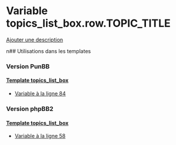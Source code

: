 # Variable topics_list_box.row.TOPIC_TITLE
[Ajouter une description](https://fa-tvars.appspot.com/topics_list_box.row.TOPIC_TITLE)

n## Utilisations dans les templates

### Version PunBB

#### [Template topics_list_box](punbb/topics_list_box.md)
* [Variable à la ligne 84](../punbb/topics_list_box.tpl#L84)

### Version phpBB2

#### [Template topics_list_box](subsilver/topics_list_box.md)
* [Variable à la ligne 58](../subsilver/topics_list_box.tpl#L58)